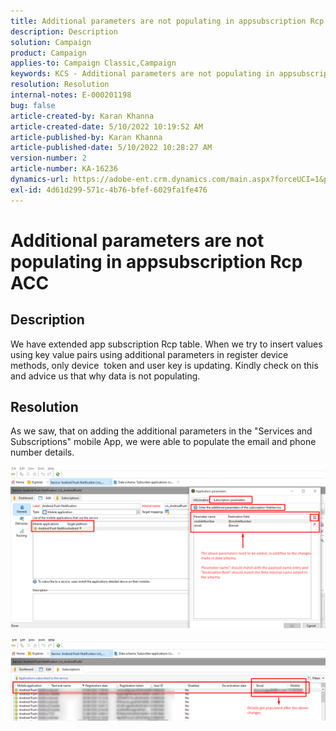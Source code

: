 ```yaml
---
title: Additional parameters are not populating in appsubscription Rcp ACC
description: Description
solution: Campaign
product: Campaign
applies-to: Campaign Classic,Campaign
keywords: KCS - Additional parameters are not populating in appsubscription Rcp ACC
resolution: Resolution
internal-notes: E-000201198
bug: false
article-created-by: Karan Khanna
article-created-date: 5/10/2022 10:19:52 AM
article-published-by: Karan Khanna
article-published-date: 5/10/2022 10:28:27 AM
version-number: 2
article-number: KA-16236
dynamics-url: https://adobe-ent.crm.dynamics.com/main.aspx?forceUCI=1&pagetype=entityrecord&etn=knowledgearticle&id=c30e09ba-4ad0-ec11-a7b5-00224809c556
exl-id: 4d61d299-571c-4b76-bfef-6029fa1fe476
---
```

# Additional parameters are not populating in appsubscription Rcp ACC

## Description


We have extended app subscription Rcp table. When we try to insert values using key value pairs using additional parameters in register device methods, only device  token and user key is updating. Kindly check on this and advice us that why data is not populating.


## Resolution


As we saw, that on adding the additional parameters in the "Services and Subscriptions" mobile App, we were able to populate the email and phone number details.



![](assets/bc1c5473-4bd0-ec11-a7b5-00224809c556.png)



![](assets/ddd78ad4-4bd0-ec11-a7b5-00224809c556.png)
